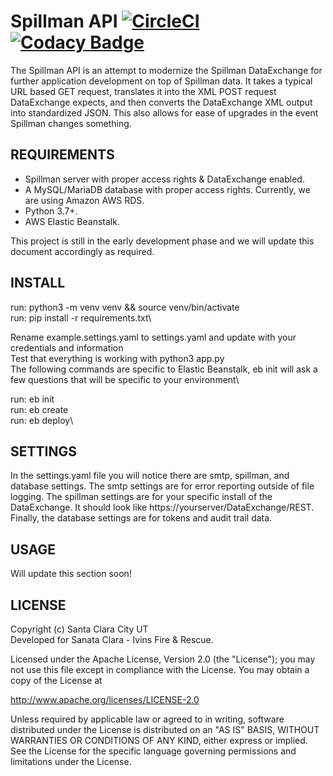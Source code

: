# Spillman API [![CircleCI](https://circleci.com/gh/sccity/spillman-api.svg?style=shield)](https://circleci.com/gh/sccity/spillman-api) [![Codacy Badge](https://app.codacy.com/project/badge/Grade/b9f3e0f2cc6b4731af46372f79cab252)](https://www.codacy.com?utm_source=github.com&amp;utm_medium=referral&amp;utm_content=sccity/spillman-api&amp;utm_campaign=Badge_Grade)

The Spillman API is an attempt to modernize the Spillman DataExchange for further application development on top of Spillman data. It takes a typical URL based GET request, translates it into the XML POST request DataExchange expects, and then converts the DataExchange XML output into standardized JSON. This also allows for ease of upgrades in the event Spillman changes something.

## REQUIREMENTS
*  Spillman server with proper access rights & DataExchange enabled.
*  A MySQL/MariaDB database with proper access rights. Currently, we are using Amazon AWS RDS.
*  Python 3.7+.
*  AWS Elastic Beanstalk.

This project is still in the early development phase and we will update this document accordingly as required.

## INSTALL
run: python3 -m venv venv && source venv/bin/activate\
run: pip install -r requirements.txt\

Rename example.settings.yaml to settings.yaml and update with your credentials and information\
Test that everything is working with python3 app.py\
The following commands are specific to Elastic Beanstalk, eb init will ask a few questions that will be specific to your environment\

run: eb init\
run: eb create\
run: eb deploy\

## SETTINGS
In the settings.yaml file you will notice there are smtp, spillman, and database settings. The smtp settings are for error reporting outside of file logging. The spillman settings are for your specific install of the DataExchange. It should look like https://yourserver/DataExchange/REST. Finally, the database settings are for tokens and audit trail data.

## USAGE
Will update this section soon!

## LICENSE
Copyright (c) Santa Clara City UT\
Developed for Sanata Clara - Ivins Fire & Rescue.

Licensed under the Apache License, Version 2.0 (the "License");
you may not use this file except in compliance with the License.
You may obtain a copy of the License at

<http://www.apache.org/licenses/LICENSE-2.0>

Unless required by applicable law or agreed to in writing, software
distributed under the License is distributed on an "AS IS" BASIS,
WITHOUT WARRANTIES OR CONDITIONS OF ANY KIND, either express or implied.
See the License for the specific language governing permissions and
limitations under the License.
